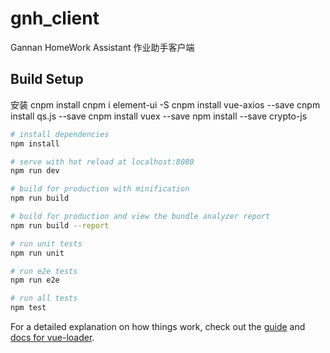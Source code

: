 # gnh_client

> 
Gannan HomeWork Assistant 作业助手客户端
## Build Setup


安装
cnpm install
cnpm i element-ui -S
cnpm install vue-axios --save
cnpm install qs.js --save
cnpm install vuex --save
npm install --save crypto-js

``` bash
# install dependencies
npm install

# serve with hot reload at localhost:8080
npm run dev

# build for production with minification
npm run build

# build for production and view the bundle analyzer report
npm run build --report

# run unit tests
npm run unit

# run e2e tests
npm run e2e

# run all tests
npm test
```

For a detailed explanation on how things work, check out the [guide](http://vuejs-templates.github.io/webpack/) and [docs for vue-loader](http://vuejs.github.io/vue-loader).
